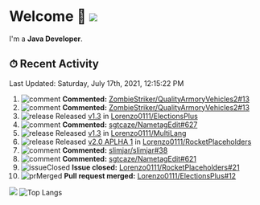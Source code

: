 # Welcome 👋 ![](https://hit.yhype.me/github/profile?user_id=69311874)

I'm a **Java Developer**.

## ⏱ Recent Activity

<!--RECENT_ACTIVITY:last_update-->
Last Updated: Saturday, July 17th, 2021, 12:15:22 PM
<!--RECENT_ACTIVITY:last_update_end-->

<!--RECENT_ACTIVITY:start-->
1. ![comment] **Commented:** [ZombieStriker/QualityArmoryVehicles2#13](https://github.com/ZombieStriker/QualityArmoryVehicles2/issues/13#issuecomment-881872176)
2. ![comment] **Commented:** [ZombieStriker/QualityArmoryVehicles2#13](https://github.com/ZombieStriker/QualityArmoryVehicles2/issues/13#issuecomment-881869342)
3. ![release] Released [v1.3](https://github.com/Lorenzo0111/ElectionsPlus/releases/tag/1.3) in [Lorenzo0111/ElectionsPlus](https://github.com/Lorenzo0111/ElectionsPlus)
4. ![comment] **Commented:** [sgtcaze/NametagEdit#627](https://github.com/sgtcaze/NametagEdit/issues/627#issuecomment-881663931)
5. ![release] Released [v1.3](https://github.com/Lorenzo0111/MultiLang/releases/tag/1.3) in [Lorenzo0111/MultiLang](https://github.com/Lorenzo0111/MultiLang)
6. ![release] Released [v2.0 APLHA 1](https://github.com/Lorenzo0111/RocketPlaceholders/releases/tag/2.0-ALPHA) in [Lorenzo0111/RocketPlaceholders](https://github.com/Lorenzo0111/RocketPlaceholders)
7. ![comment] **Commented:** [slimjar/slimjar#38](https://github.com/slimjar/slimjar/issues/38#issuecomment-881497590)
8. ![comment] **Commented:** [sgtcaze/NametagEdit#621](https://github.com/sgtcaze/NametagEdit/issues/621#issuecomment-880926461)
9. ![issueClosed] **Issue closed:** [Lorenzo0111/RocketPlaceholders#21](https://github.com/Lorenzo0111/RocketPlaceholders/issues/21)
10. ![prMerged] **Pull request merged:** [Lorenzo0111/ElectionsPlus#12](https://github.com/Lorenzo0111/ElectionsPlus/pull/12)
<!--RECENT_ACTIVITY:end-->

[![](https://github-readme-stats.vercel.app/api?username=Lorenzo0111&show_icons=true&count_private=true)](https://github.com/Lorenzo0111)
![Top Langs](https://github-readme-stats.vercel.app/api/top-langs/?username=Lorenzo0111&layout=compact)

[issueOpened]: https://cdn.jsdelivr.net/gh/Readme-Workflows/Readme-Icons@main/icons/octicons/IssueOpenedOld.svg
[issueClosed]: https://cdn.jsdelivr.net/gh/Readme-Workflows/Readme-Icons@main/icons/octicons/IssueClosedOld.svg

[prOpened]: https://cdn.jsdelivr.net/gh/Readme-Workflows/Readme-Icons@main/icons/octicons/PullRequestOpened.svg
[prClosed]: https://cdn.jsdelivr.net/gh/Readme-Workflows/Readme-Icons@main/icons/octicons/PullRequestClosed.svg
[prMerged]: https://cdn.jsdelivr.net/gh/Readme-Workflows/Readme-Icons@main/icons/octicons/PullRequestMerged.svg

[comment]: https://cdn.jsdelivr.net/gh/Readme-Workflows/Readme-Icons@main/icons/octicons/Comment.svg

[changesRequested]: https://cdn.jsdelivr.net/gh/Readme-Workflows/Readme-Icons@main/icons/octicons/RequestedChanges.svg
[approved]: https://cdn.jsdelivr.net/gh/Readme-Workflows/Readme-Icons@main/icons/octicons/ApprovedChanges.svg

[repoCreated]: https://cdn.jsdelivr.net/gh/Readme-Workflows/Readme-Icons@main/icons/octicons/Repository.svg
[release]: https://cdn.jsdelivr.net/gh/Readme-Workflows/Readme-Icons@main/icons/octicons/Release.svg
[star]: https://cdn.jsdelivr.net/gh/Readme-Workflows/Readme-Icons@main/icons/octicons/StarredRepository.svg
[wiki]: https://cdn.jsdelivr.net/gh/Readme-Workflows/Readme-Icons@main/icons/octicons/Wiki.svg
[fork]: https://cdn.jsdelivr.net/gh/Readme-Workflows/Readme-Icons@main/icons/octicons/ForkedRepository.svg
[people]: https://cdn.jsdelivr.net/gh/Readme-Workflows/Readme-Icons@main/icons/octicons/People.svg
